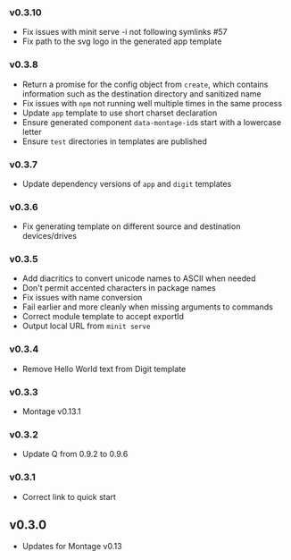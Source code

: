 ### v0.3.10

 - Fix issues with minit serve -i not following symlinks #57
 - Fix path to the svg logo in the generated app template

### v0.3.8

 - Return a promise for the config object from `create`, which contains
   information such as the destination directory and sanitized name
 - Fix issues with `npm` not running well multiple times in the same process
 - Update `app` template to use short charset declaration
 - Ensure generated component `data-montage-id`s start with a lowercase letter
 - Ensure `test` directories in templates are published

### v0.3.7

 - Update dependency versions of `app` and `digit` templates

### v0.3.6

 - Fix generating template on different source and destination devices/drives

### v0.3.5

 - Add diacritics to convert unicode names to ASCII when needed
 - Don't permit accented characters in package names
 - Fix issues with name conversion
 - Fail earlier and more cleanly when missing arguments to commands
 - Correct module template to accept exportId
 - Output local URL from `minit serve`

### v0.3.4

 - Remove Hello World text from Digit template

### v0.3.3

 - Montage v0.13.1

### v0.3.2

 - Update Q from 0.9.2 to 0.9.6

### v0.3.1

- Correct link to quick start

## v0.3.0

 - Updates for Montage v0.13
